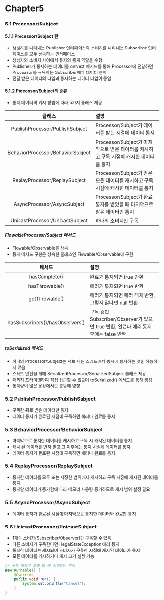 # Chapter5
### 5.1 Processor/Subject
#### 5.1.1 Processor/Subject 란
* 생성자를 나타내는 Publisher 인터페이스와 소비자를 나타내는 Subscriber 인터페이스를 모두 상속하는 인터페이스
* 생성자와 소비자 사이에서 통지의 중개 역할을 수행
* Publisher가 통지하는 데이터를 onNext 메서드를 통해 Processor에 전달하면 Processor를 구독하는 Subscriber에게 데이터 통지
* 전달 받은 데이터의 타입과 통지하는 데이터 타입이 동일 

#### 5.1.2 Processor/Subject의 종류
* 통지 데이터의 캐시 방법에 따라 5가지 클래스 제공

| 클래스 | 설명 |
| :-----: | :----- |
| PublishProcessor/PublishSubject | Processor/Subject가 데이터를 받는 시점에 데이터 통지 |
| BehaviorProcessor/BehaviorSubject | Processor/Subject가 마지막으로 받은 데이터를 캐시히고 구독 시점에 캐시한 데이터를 통지 |
| ReplayProcessor/ReplaySubject | Processor/Subject가 받은 모든 데이터를 캐시하고 구독 시점에 캐시한 데이터를 통지 |
| AsyncProcessor/AsyncSubject | Processor/Subject가 완료 통지를 받았을 때 마지막으로 받은 데이터만 통지 |
| UnicastProcessor/UnicastSubject | 하나의 소비자만 구독 |

##### FlowableProcessor/Subject 메서드
* Flowable/Observable을 상속
* 통지 메서드 구현은 상속한 클래스인 Flowable/Observable에 구현

| 메서드 | 설명 |
| :-----: | :----- |
| hasComplete() | 완료가 통지되면 true 반환 |
| hasThrowable() | 에러가 통지되면 true 반환 |
| getThrowable() | 에러가 통지되면 에러 객체 반환, 그렇지 않다면 null 반환 |
| hasSubscribers()/hasObservers() | 구독 중인 Subscriber/Observer가 있으면 true 반환, 완료나 에러 통지 후에는 false 반환 |

##### toSerialized 메서드
* 하나의 Processor/Subject는 서로 다른 스레드에서 동시에 통지하는 것을 허용하지 않음
* 스레드 안전을 위해 SerializedProcessor/SerializedSubject 클래스 제공
* 패키지 프라이빗하여 직접 접근할 수 없으며 toSerialized() 메서드를 통해 생성
* 통지량이 많은 상황에서는 성능에 영향 

### 5.2 PublishProcessor/PublishSubject
* 구독한 뒤로 받은 데이터만 통지
* 데이터 통지가 완료된 시점에 구독하면 에러나 완료를 통지

### 5.3 BehaviorProcessor/BehaviorSubject
* 마지막으로 통지한 데이터를 캐시하고 구독 시 캐시된 데이터를 통지
* 캐시 된 데이터를 먼저 받고 그 이후에는 통지 시점에 데이터를 통지
* 데이터 통지가 완료된 시점에 구독하면 에러나 완료를 통지

### 5.4 ReplayProcessor/ReplaySubject
* 통지한 데이터를 모두 또는 지정한 범위까지 캐시하고 구독 시점에 캐시된 데이터를 통지
* 통지할 데이터가 증가함에 따라 메모리 사용량 증가하므로 캐시 범위 설정 필요

### 5.5 AsyncProcessor/AsyncSubject
* 데이터 통지가 완료된 시점에 마지막으로 통지한 데이터와 완료만 통지

### 5.6 UnicastProcessor/UnicastSubject
* 1개의 소비자(Subscriber/Observer)만 구독할 수 있음
* 다른 소비자가 구독한다면 IllegalStateException 에러 통지
* 통지한 데이터는 캐시되며 소비자가 구독한 시점에 캐시된 데이터가 통지
* 모든 데이터를 캐시하거나 캐시 크기 설정 가능

```java 
// 구독 해지가 호출 될 떄 실행하는 처리
new Runnable() {
    @Override
    public void run() {
        System.out.println("Cancel");
    }
}
```